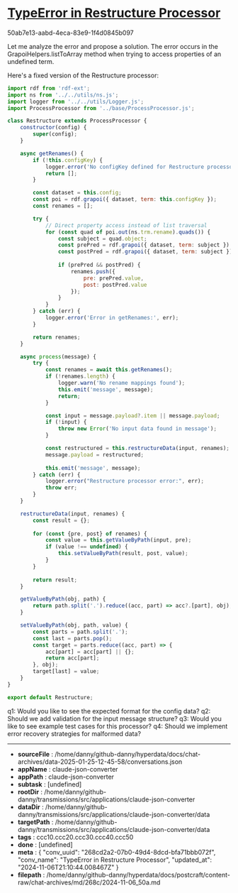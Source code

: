 # [TypeError in Restructure Processor](https://claude.ai/chat/268cd2a2-07b0-49d4-8dcd-bfa71bbb072f)

50ab7e13-aabd-4eca-83e9-1f4d0845b097

 Let me analyze the error and propose a solution. The error occurs in the GrapoiHelpers.listToArray method when trying to access properties of an undefined term.

Here's a fixed version of the Restructure processor:

```javascript
import rdf from 'rdf-ext';
import ns from '../../utils/ns.js';
import logger from '../../utils/Logger.js';
import ProcessProcessor from '../base/ProcessProcessor.js';

class Restructure extends ProcessProcessor {
    constructor(config) {
        super(config);
    }

    async getRenames() {
        if (!this.configKey) {
            logger.error('No configKey defined for Restructure processor');
            return [];
        }

        const dataset = this.config;
        const poi = rdf.grapoi({ dataset, term: this.configKey });
        const renames = [];

        try {
            // Direct property access instead of list traversal
            for (const quad of poi.out(ns.trm.rename).quads()) {
                const subject = quad.object;
                const prePred = rdf.grapoi({ dataset, term: subject }).out(ns.trm.pre).term;
                const postPred = rdf.grapoi({ dataset, term: subject }).out(ns.trm.post).term;
                
                if (prePred && postPred) {
                    renames.push({
                        pre: prePred.value,
                        post: postPred.value
                    });
                }
            }
        } catch (err) {
            logger.error('Error in getRenames:', err);
        }

        return renames;
    }

    async process(message) {
        try {
            const renames = await this.getRenames();
            if (!renames.length) {
                logger.warn('No rename mappings found');
                this.emit('message', message);
                return;
            }

            const input = message.payload?.item || message.payload;
            if (!input) {
                throw new Error('No input data found in message');
            }

            const restructured = this.restructureData(input, renames);
            message.payload = restructured;
            
            this.emit('message', message);
        } catch (err) {
            logger.error("Restructure processor error:", err);
            throw err;
        }
    }

    restructureData(input, renames) {
        const result = {};
        
        for (const {pre, post} of renames) {
            const value = this.getValueByPath(input, pre);
            if (value !== undefined) {
                this.setValueByPath(result, post, value);
            }
        }
        
        return result;
    }

    getValueByPath(obj, path) {
        return path.split('.').reduce((acc, part) => acc?.[part], obj);
    }

    setValueByPath(obj, path, value) {
        const parts = path.split('.');
        const last = parts.pop();
        const target = parts.reduce((acc, part) => {
            acc[part] = acc[part] || {};
            return acc[part];
        }, obj);
        target[last] = value;
    }
}

export default Restructure;
```

q1: Would you like to see the expected format for the config data?
q2: Should we add validation for the input message structure?
q3: Would you like to see example test cases for this processor?
q4: Should we implement error recovery strategies for malformed data?

---

* **sourceFile** : /home/danny/github-danny/hyperdata/docs/chat-archives/data-2025-01-25-12-45-58/conversations.json
* **appName** : claude-json-converter
* **appPath** : claude-json-converter
* **subtask** : [undefined]
* **rootDir** : /home/danny/github-danny/transmissions/src/applications/claude-json-converter
* **dataDir** : /home/danny/github-danny/transmissions/src/applications/claude-json-converter/data
* **targetPath** : /home/danny/github-danny/transmissions/src/applications/claude-json-converter/data
* **tags** : ccc10.ccc20.ccc30.ccc40.ccc50
* **done** : [undefined]
* **meta** : {
  "conv_uuid": "268cd2a2-07b0-49d4-8dcd-bfa71bbb072f",
  "conv_name": "TypeError in Restructure Processor",
  "updated_at": "2024-11-06T21:10:44.008467Z"
}
* **filepath** : /home/danny/github-danny/hyperdata/docs/postcraft/content-raw/chat-archives/md/268c/2024-11-06_50a.md